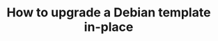 ---
advanced: true
lang: en
layout: doc
permalink: /doc/templates/debian/in-place-upgrade/
redirect_from:
- /doc/template/debian/upgrade/
- /doc/templates/debian/upgrade/
- /doc/template/debian/upgrade-8-to-9/
- /doc/debian-template-upgrade-8/
- /en/doc/debian-template-upgrade-8/
- /doc/DebianTemplateUpgrade8/
- /wiki/DebianTemplateUpgrade8/
redirect_to: https://qubes-doc-rst.readthedocs.io/en/latest/user/templates/debian/debian-upgrade.html
ref: 133
title: How to upgrade a Debian template in-place
---